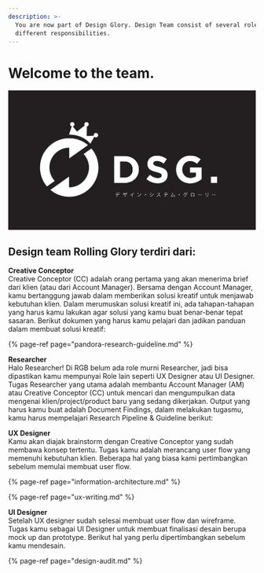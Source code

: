 ```yaml
---
description: >-
  You are now part of Design Glory. Design Team consist of several roles with
  different responsibilities.
---
```


# Welcome to the team.

![](../.gitbook/assets/kaoswibu-11.png)

## Design team Rolling Glory terdiri dari:

**Creative Conceptor**  
Creative Conceptor \(CC\) adalah orang pertama yang akan menerima brief dari klien \(atau dari Account Manager\). Bersama dengan Account Manager, kamu bertanggung jawab dalam memberikan solusi kreatif untuk menjawab kebutuhan klien. Dalam merumuskan solusi kreatif ini, ada tahapan-tahapan yang harus kamu lakukan agar solusi yang kamu buat benar-benar tepat sasaran. Berikut dokumen yang harus kamu pelajari dan jadikan panduan dalam membuat solusi kreatif:

{% page-ref page="pandora-research-guideline.md" %}

**Researcher**  
Halo Researcher! Di RGB belum ada role murni Researcher, jadi bisa dipastikan kamu mempunyai Role lain seperti UX Designer atau UI Designer. Tugas Researcher yang utama adalah membantu Account Manager \(AM\) atau Creative Conceptor \(CC\) untuk mencari dan mengumpulkan data mengenai klien/project/product baru yang sedang dikerjakan. Output yang harus kamu buat adalah Document Findings, dalam melakukan tugasmu, kamu harus mempelajari Research Pipeline & Guideline berikut:

**UX Designer**  
Kamu akan diajak brainstorm dengan Creative Conceptor yang sudah membawa konsep tertentu. Tugas kamu adalah merancang user flow yang memenuhi kebutuhan klien. Beberapa hal yang biasa kami pertimbangkan sebelum memulai membuat user flow.

{% page-ref page="information-architecture.md" %}

{% page-ref page="ux-writing.md" %}

**UI Designer**  
Setelah UX designer sudah selesai membuat user flow dan wireframe. Tugas kamu sebagai UI Designer untuk membuat finalisasi desain berupa mock up dan prototype. Berikut hal yang perlu dipertimbangkan sebelum kamu mendesain.

{% page-ref page="design-audit.md" %}




